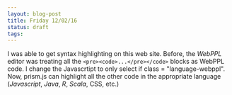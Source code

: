 ```yaml
---
layout: blog-post
title: Friday 12/02/16
status: draft
tags:
---
```


I was able to get syntax highlighting on this web site. Before, the *WebPPL* editor was treating all the `<pre><code>...</pre></code>` blocks as WebPPL code.  I change the Javascrtipt to only select if class = "language-webppl".  Now, prism.js can highlight all the other code in the appropriate language (*Javascript*, *Java*, *R*, *Scala*, CSS, etc.)






    

